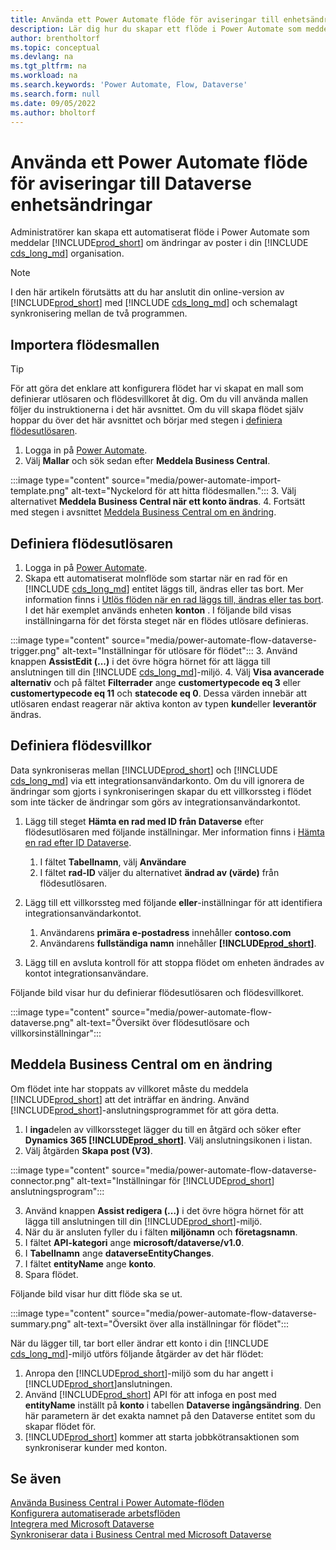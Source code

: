 ```yaml
---
title: Använda ett Power Automate flöde för aviseringar till enhetsändringar
description: Lär dig hur du skapar ett flöde i Power Automate som meddelar dig när en enhet ändras i Dataverse-miljön.
author: brentholtorf
ms.topic: conceptual
ms.devlang: na
ms.tgt_pltfrm: na
ms.workload: na
ms.search.keywords: 'Power Automate, Flow, Dataverse'
ms.search.form: null
ms.date: 09/05/2022
ms.author: bholtorf
---
```

# <a name="use-a-power-automate-flow-for-alerts-to-dataverse-entity-changes"></a>Använda ett Power Automate flöde för aviseringar till Dataverse enhetsändringar

Administratörer kan skapa ett automatiserat flöde i Power Automate som meddelar [!INCLUDE[prod_short](includes/prod_short.md)] om ändringar av poster i din [!INCLUDE [cds_long_md](includes/cds_long_md.md)] organisation.

> [!NOTE]
> I den här artikeln förutsätts att du har anslutit din online-version av [!INCLUDE[prod_short](includes/prod_short.md)] med [!INCLUDE [cds_long_md](includes/cds_long_md.md)] och schemalagt synkronisering mellan de två programmen.

## <a name="import-the-flow-template"></a>Importera flödesmallen

> [!TIP]
> För att göra det enklare att konfigurera flödet har vi skapat en mall som definierar utlösaren och flödesvillkoret åt dig. Om du vill använda mallen följer du instruktionerna i det här avsnittet. Om du vill skapa flödet själv hoppar du över det här avsnittet och börjar med stegen i [definiera flödesutlösaren](#define-the-flow-trigger).

1. Logga in på [Power Automate](https://powerautomate.microsoft.com).
2. Välj **Mallar** och sök sedan efter **Meddela Business Central**.

:::image type="content" source="media/power-automate-import-template.png" alt-text="Nyckelord för att hitta flödesmallen.":::
3. Välj alternativet **Meddela Business Central när ett konto ändras**.
4. Fortsätt med stegen i avsnittet [Meddela Business Central om en ändring](#notify-business-central-about-a-change).

## <a name="define-the-flow-trigger"></a>Definiera flödesutlösaren

1. Logga in på [Power Automate](https://flow.microsoft.com).
2. Skapa ett automatiserat molnflöde som startar när en rad för en [!INCLUDE [cds_long_md](includes/cds_long_md.md)] entitet läggs till, ändras eller tas bort. Mer information finns i [Utlös flöden när en rad läggs till, ändras eller tas bort](/power-automate/dataverse/create-update-delete-trigger). I det här exemplet används enheten **konton** . I följande bild visas inställningarna för det första steget när en flödes utlösare definieras.

:::image type="content" source="media/power-automate-flow-dataverse-trigger.png" alt-text="Inställningar för utlösare för flödet":::
3. Använd knappen **AssistEdit (...)** i det övre högra hörnet för att lägga till anslutningen till din [!INCLUDE [cds_long_md](includes/cds_long_md.md)]-miljö.
4. Välj **Visa avancerade alternativ** och på fältet **Filterrader** ange **customertypecode eq 3** eller **customertypecode eq 11** och **statecode eq 0**. Dessa värden innebär att utlösaren endast reagerar när aktiva konton av typen **kund**eller **leverantör** ändras.

## <a name="define-the-flow-condition"></a>Definiera flödesvillkor

Data synkroniseras mellan [!INCLUDE[prod_short](includes/prod_short.md)] och [!INCLUDE [cds_long_md](includes/cds_long_md.md)] via ett integrationsanvändarkonto. Om du vill ignorera de ändringar som gjorts i synkroniseringen skapar du ett villkorssteg i flödet som inte täcker de ändringar som görs av integrationsanvändarkontot.  

1. Lägg till steget **Hämta en rad med ID från Dataverse** efter flödesutlösaren med följande inställningar. Mer information finns i [Hämta en rad efter ID Dataverse](/power-automate/dataverse/get-row-id).

    1. I fältet **Tabellnamn**, välj **Användare**
    2. I fältet **rad-ID** väljer du alternativet **ändrad av (värde)** från flödesutlösaren.  

2. Lägg till ett villkorssteg med följande **eller**-inställningar för att identifiera integrationsanvändarkontot.
    1. Användarens **primära e-postadress** innehåller **contoso.com**
    2. Användarens **fullständiga namn** innehåller **[!INCLUDE[prod_short](includes/prod_short.md)]**.

3. Lägg till en avsluta kontroll för att stoppa flödet om enheten ändrades av kontot integrationsanvändare.

Följande bild visar hur du definierar flödesutlösaren och flödesvillkoret.

:::image type="content" source="media/power-automate-flow-dataverse.png" alt-text="Översikt över flödesutlösare och villkorsinställningar":::

## <a name="notify-business-central-about-a-change"></a>Meddela Business Central om en ändring

Om flödet inte har stoppats av villkoret måste du meddela [!INCLUDE[prod_short](includes/prod_short.md)] att det inträffar en ändring. Använd [!INCLUDE[prod_short](includes/prod_short.md)]-anslutningsprogrammet för att göra detta.

1. I **inga**delen av villkorssteget lägger du till en åtgärd och söker efter **Dynamics 365 [!INCLUDE[prod_short](includes/prod_short.md)]**. Välj anslutningsikonen i listan.
2. Välj åtgärden **Skapa post (V3)**.

:::image type="content" source="media/power-automate-flow-dataverse-connector.png" alt-text="Inställningar för [!INCLUDE[prod_short](includes/prod_short.md)] anslutningsprogram":::

3. Använd knappen **Assist redigera (...)** i det övre högra hörnet för att lägga till anslutningen till din [!INCLUDE[prod_short](includes/prod_short.md)]-miljö.
4. När du är ansluten fyller du i fälten **miljönamn** och **företagsnamn**.
5. I fältet **API-kategori** ange **microsoft/dataverse/v1.0**.
6. I **Tabellnamn** ange **dataverseEntityChanges**.
7. I fältet **entityName** ange **konto**.
8. Spara flödet.

Följande bild visar hur ditt flöde ska se ut.

:::image type="content" source="media/power-automate-flow-dataverse-summary.png" alt-text="Översikt över alla inställningar för flödet":::

När du lägger till, tar bort eller ändrar ett konto i din [!INCLUDE [cds_long_md](includes/cds_long_md.md)]-miljö utförs följande åtgärder av det här flödet:

1. Anropa den [!INCLUDE[prod_short](includes/prod_short.md)]-miljö som du har angett i [!INCLUDE[prod_short](includes/prod_short.md)]anslutningen.
2. Använd [!INCLUDE[prod_short](includes/prod_short.md)] API för att infoga en post med **entityName** inställt på **konto** i tabellen **Dataverse ingångsändring**. Den här parametern är det exakta namnet på den Dataverse entitet som du skapar flödet för.
3. [!INCLUDE[prod_short](includes/prod_short.md)] kommer att starta jobbkötransaktionen som synkroniserar kunder med konton.

## <a name="see-also"></a>Se även

[Använda Business Central i Power Automate-flöden](across-how-use-financials-data-source-flow.md)  
[Konfigurera automatiserade arbetsflöden](/dynamics365/business-central/dev-itpro/powerplatform/automate-workflows)  
[Integrera med Microsoft Dataverse](admin-common-data-service.md)  
[Synkroniserar data i Business Central med Microsoft Dataverse](admin-synchronizing-business-central-and-sales.md)  
